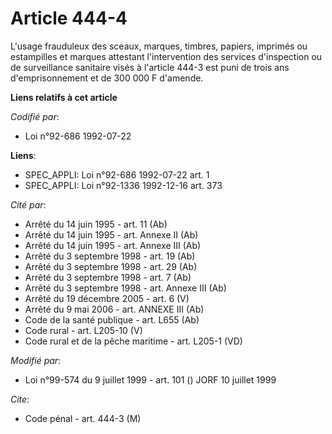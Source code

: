 # Article 444-4

L'usage frauduleux des sceaux, marques, timbres, papiers, imprimés ou estampilles et marques attestant l'intervention des
services d'inspection ou de surveillance sanitaire visés à l'article 444-3 est puni de trois ans d'emprisonnement et de 300
000 F d'amende.

**Liens relatifs à cet article**

_Codifié par_:

  - Loi n°92-686 1992-07-22

**Liens**:

  - SPEC_APPLI: Loi n°92-686 1992-07-22 art. 1
  - SPEC_APPLI: Loi n°92-1336 1992-12-16 art. 373

_Cité par_:

  - Arrêté du 14 juin 1995 - art. 11 (Ab)
  - Arrêté du 14 juin 1995 - art. Annexe II (Ab)
  - Arrêté du 14 juin 1995 - art. Annexe III (Ab)
  - Arrêté du 3 septembre 1998 - art. 19 (Ab)
  - Arrêté du 3 septembre 1998 - art. 29 (Ab)
  - Arrêté du 3 septembre 1998 - art. 7 (Ab)
  - Arrêté du 3 septembre 1998 - art. Annexe III (Ab)
  - Arrêté du 19 décembre 2005 - art. 6 (V)
  - Arrêté du 9 mai 2006 - art. ANNEXE III (Ab)
  - Code de la santé publique - art. L655 (Ab)
  - Code rural - art. L205-10 (V)
  - Code rural et de la pêche maritime - art. L205-1 (VD)

_Modifié par_:

  - Loi n°99-574 du 9 juillet 1999 - art. 101 () JORF 10 juillet 1999

_Cite_:

  - Code pénal - art. 444-3 (M)
